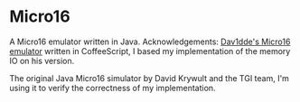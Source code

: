 Micro16
==========
A Micro16 emulator written in Java. Acknowledgements:
[Dav1dde's Micro16 emulator](https://github.com/Dav1dde/Micro16) written in CoffeeScript, I based my implementation of the memory IO on his version. 

The original Java Micro16 simulator by David Krywult and the TGI team, I'm using it to verify the correctness of my implementation.